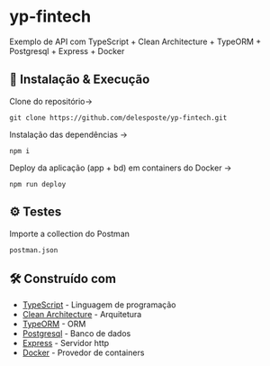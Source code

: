 # yp-fintech
Exemplo de API com TypeScript + Clean Architecture + TypeORM + Postgresql + Express + Docker

## 🔧 Instalação & Execução
Clone do repositório-> 
```
git clone https://github.com/delesposte/yp-fintech.git
```

Instalação das dependências -> 
```
npm i
```

Deploy da aplicação (app + bd) em containers do Docker -> 
```
npm run deploy
```

## ⚙️ Testes 
Importe a collection do Postman
```
postman.json
```

## 🛠️ Construído com
* [TypeScript](https://www.typescriptlang.org/) - Linguagem de programação
* [Clean Architecture](https://blog.cleancoder.com/uncle-bob/2012/08/13/the-clean-architecture.html) - Arquitetura
* [TypeORM](https://typeorm.io/#/) - ORM
* [Postgresql](https://www.postgresql.org/) - Banco de dados
* [Express](https://expressjs.com/) - Servidor http
* [Docker](https://www.docker.com/) - Provedor de containers

